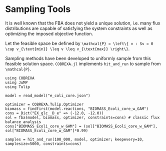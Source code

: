 # Sampling Tools

It is well known that the FBA does not yield a unique solution, i.e. many flux
distributions are capable of satisfying the system constraints as well as
optimizing the imposed objective function.

Let the feasible space be defined by
``\mathcal{P} = \left\{ v : Sv = 0 \cap v_{\text{min}} \leq v \leq v_{\text{max}} \right\}``.

Sampling methods have been developed to uniformly sample from this feasible
solution space.  `COBREXA.jl` implements `hit_and_run` to
sample from ``\mathcal{P}``.

```
using COBREXA
using JuMP
using Tulip

model = read_model("e_coli_core.json")

optimizer = COBREXA.Tulip.Optimizer
biomass = findfirst(model.reactions, "BIOMASS_Ecoli_core_w_GAM")
cons = Dict("EX_glc__D_e" => (-12.0, -12.0))
sol = fba(model, biomass, optimizer, constraints=cons) # classic flux balance analysis
cons["BIOMASS_Ecoli_core_w_GAM"] = (sol["BIOMASS_Ecoli_core_w_GAM"], sol["BIOMASS_Ecoli_core_w_GAM"]*0.99)

samples = hit_and_run(100_000, model, optimizer; keepevery=10, samplesize=5000, constraints=cons)
```
